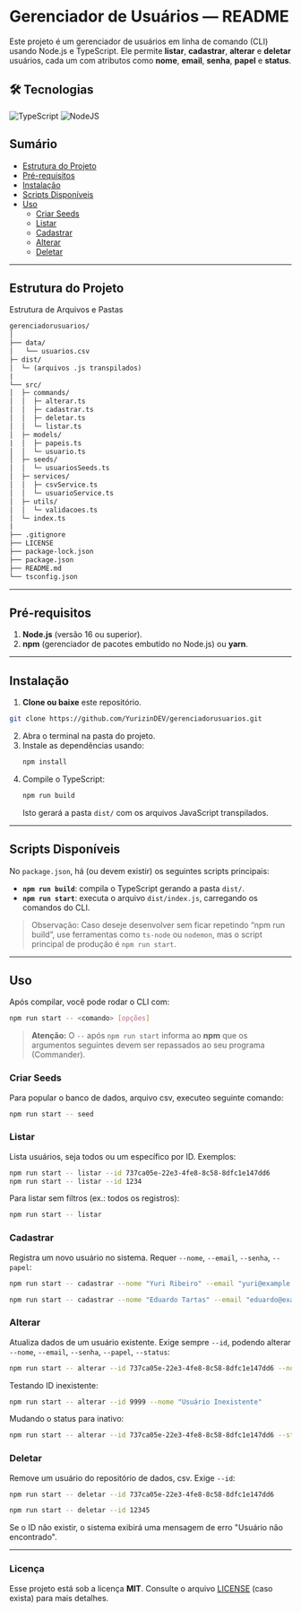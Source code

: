 # Gerenciador de Usuários — README

Este projeto é um gerenciador de usuários em linha de comando (CLI) usando Node.js e TypeScript. Ele permite **listar**, **cadastrar**, **alterar** e **deletar** usuários, cada um com atributos como **nome**, **email**, **senha**, **papel** e **status**.

## 🛠️ Tecnologias
![TypeScript](https://img.shields.io/badge/typescript-%23007ACC.svg?style=for-the-badge&logo=typescript&logoColor=white) ![NodeJS](https://img.shields.io/badge/node.js-6DA55F?style=for-the-badge&logo=node.js&logoColor=white)

## Sumário

- [Estrutura do Projeto](#estrutura-do-projeto)  
- [Pré-requisitos](#pré-requisitos)  
- [Instalação](#instalação)  
- [Scripts Disponíveis](#scripts-disponíveis)  
- [Uso](#uso)
  - [Criar Seeds](#criarseeds)  
  - [Listar](#listar)  
  - [Cadastrar](#cadastrar)  
  - [Alterar](#alterar)  
  - [Deletar](#deletar)  

---

## Estrutura do Projeto

Estrutura de Arquivos e Pastas

```graphql
gerenciadorusuarios/  
│  
├── data/  
│   └── usuarios.csv   
├─ dist/
│  └─ (arquivos .js transpilados)
|
└── src/  
│  ├─ commands/
│  │  ├─ alterar.ts
│  │  ├─ cadastrar.ts
│  │  ├─ deletar.ts
│  │  └─ listar.ts
│  ├─ models/
|  │  ├─ papeis.ts
│  │  └─ usuario.ts
│  ├─ seeds/
│  │  └─ usuariosSeeds.ts
│  ├─ services/
│  │  ├─ csvService.ts
│  │  └─ usuarioService.ts
│  ├─ utils/
│  │  └─ validacoes.ts
│  └─ index.ts
|
├── .gitignore  
├── LICENSE    
├── package-lock.json  
├── package.json  
├── README.md  
└── tsconfig.json
```

---

## Pré-requisitos

1. **Node.js** (versão 16 ou superior).  
2. **npm** (gerenciador de pacotes embutido no Node.js) ou **yarn**.  

---

## Instalação

1. **Clone ou baixe** este repositório.  

```bash
git clone https://github.com/YurizinDEV/gerenciadorusuarios.git
```

2. Abra o terminal na pasta do projeto.  
3. Instale as dependências usando:
   ```bash
   npm install
   ```
4. Compile o TypeScript:
   ```bash
   npm run build
   ```
   Isto gerará a pasta `dist/` com os arquivos JavaScript transpilados.

---

## Scripts Disponíveis

No `package.json`, há (ou devem existir) os seguintes scripts principais:

- **`npm run build`**: compila o TypeScript gerando a pasta `dist/`.  
- **`npm run start`**: executa o arquivo `dist/index.js`, carregando os comandos do CLI.  

> Observação: Caso deseje desenvolver sem ficar repetindo “npm run build”, use ferramentas como `ts-node` ou `nodemon`, mas o script principal de produção é `npm run start`.

---

## Uso

Após compilar, você pode rodar o CLI com:
```bash
npm run start -- <comando> [opções]
```
> **Atenção:** O `--` após `npm run start` informa ao **npm** que os argumentos seguintes devem ser repassados ao seu programa (Commander).

### Criar Seeds
Para popular o banco de dados, arquivo csv, executeo seguinte comando:

```bash
npm run start -- seed
```

### Listar

Lista usuários, seja todos ou um específico por ID. Exemplos:

```bash
npm run start -- listar --id 737ca05e-22e3-4fe8-8c58-8dfc1e147dd6
npm run start -- listar --id 1234
```

Para listar sem filtros (ex.: todos os registros):
```bash
npm run start -- listar
```

### Cadastrar

Registra um novo usuário no sistema. Requer `--nome`, `--email`, `--senha`, `--papel`:
```bash
npm run start -- cadastrar --nome "Yuri Ribeiro" --email "yuri@example.com" --senha "123456Yuri!" --papel "Convidado"

npm run start -- cadastrar --nome "Eduardo Tartas" --email "eduardo@example.com" --senha "12345Eduardo!" --papel "Convidado"
```

### Alterar

Atualiza dados de um usuário existente. Exige sempre `--id`, podendo alterar `--nome`, `--email`, `--senha`, `--papel`, `--status`:

```bash
npm run start -- alterar --id 737ca05e-22e3-4fe8-8c58-8dfc1e147dd6 --nome "João Silva Atualizado"
```
Testando ID inexistente:  
```bash
npm run start -- alterar --id 9999 --nome "Usuário Inexistente"
```
Mudando o status para inativo:  
```bash
npm run start -- alterar --id 737ca05e-22e3-4fe8-8c58-8dfc1e147dd6 --status false
```

### Deletar

Remove um usuário do repositório de dados, csv. Exige `--id`:

```bash
npm run start -- deletar --id 737ca05e-22e3-4fe8-8c58-8dfc1e147dd6

npm run start -- deletar --id 12345
```
Se o ID não existir, o sistema exibirá uma mensagem de erro "Usuário não encontrado".

---

### Licença
Esse projeto está sob a licença **MIT**. Consulte o arquivo [LICENSE](LICENSE) (caso exista) para mais detalhes.
